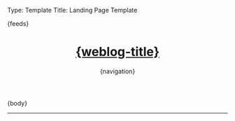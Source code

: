 Type: Template
Title: Landing Page Template

<!DOCTYPE html>
<html lang="en">
<head>
<title>{weblog-title}{separator}{post-title}</title>
<meta charset="utf-8">
<meta name="viewport" content="width=device-width, initial-scale=1">
<meta name="fediverse:creator" content="@lritter@social.lol" />
{feeds}
<link rel="stylesheet" href="https://raw.githack.com/lritter/lritter.io/main/assets/style.css"/>
</head>
<body>

<header>
	<h1 class="weblog-title"><a href="{base-path}">{weblog-title}</a></h1>
	{navigation}
</header>

<main>

{body}

<hr>

</main>

<footer>
  <script src="https://status.lol/lritter.js?time&link&fluent"></script>
</footer>

</body>
</html>
